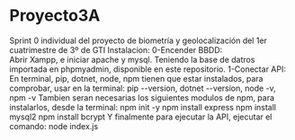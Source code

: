 # Proyecto3A
Sprint 0 individual del proyecto de biometría y geolocalización del 1er cuatrimestre de 3º de GTI
Instalacion:
0-Encender BBDD:    
    Abrir Xampp, e iniciar apache y mysql.
    Teniendo la base de datros importada en phpmyadmin, disponible en este repositorio.
1-Conectar API:
    En terminal, pip, dotnet, node, npm tienen que estar instalados, para comprobar, usar en la terminal:
        pip --version,
        dotnet --version,
        node -v,
        npm -v
    Tambien seran necesarias los siguientes modulos de npm, para instalarlos, desde la terminal:
        npm init -y
        npm install express
        npm install mysql2
        npm install bcrypt
    Y finalmente para ejecutar la API, ejecutar el comando:
        node index.js